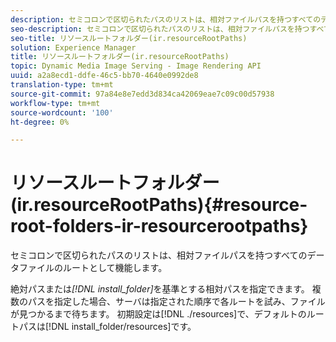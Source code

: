 ```yaml
---
description: セミコロンで区切られたパスのリストは、相対ファイルパスを持つすべてのデータファイルのルートとして機能します。
seo-description: セミコロンで区切られたパスのリストは、相対ファイルパスを持つすべてのデータファイルのルートとして機能します。
seo-title: リソースルートフォルダー(ir.resourceRootPaths)
solution: Experience Manager
title: リソースルートフォルダー(ir.resourceRootPaths)
topic: Dynamic Media Image Serving - Image Rendering API
uuid: a2a8ecd1-ddfe-46c5-bb70-4640e0992de8
translation-type: tm+mt
source-git-commit: 97a84e8e7edd3d834ca42069eae7c09c00d57938
workflow-type: tm+mt
source-wordcount: '100'
ht-degree: 0%

---
```



# リソースルートフォルダー(ir.resourceRootPaths){#resource-root-folders-ir-resourcerootpaths}

セミコロンで区切られたパスのリストは、相対ファイルパスを持つすべてのデータファイルのルートとして機能します。

絶対パスまたは&#x200B;*[!DNL install_folder]*&#x200B;を基準とする相対パスを指定できます。 複数のパスを指定した場合、サーバは指定された順序で各ルートを試み、ファイルが見つかるまで待ちます。 初期設定は[!DNL ./resources]で、デフォルトのルートパスは[!DNL install_folder/resources]です。
